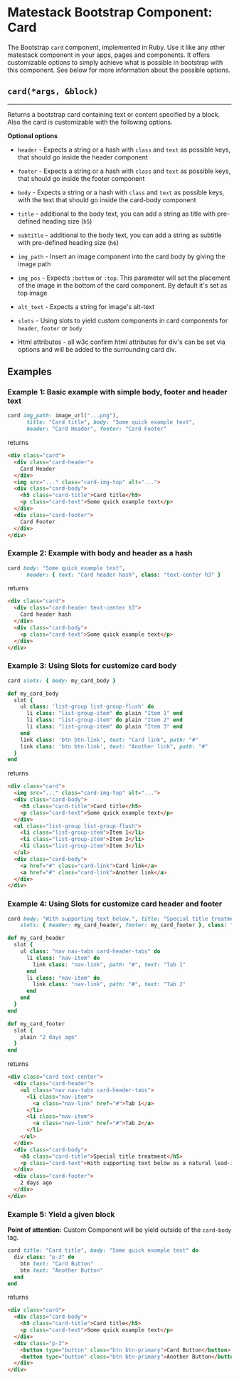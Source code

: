 # Matestack Bootstrap Component: Card

The Bootstrap `card` component, implemented in Ruby. Use it like any other matestack component in your apps, pages and components. It offers customizable options to simply achieve what is possible in bootstrap with this component. See below for more information about the possible options.

## `card(*args, &block)`
----

Returns a bootstrap card containing text or content specified by a block. Also the card is customizable with the following options. 

**Optional options**

* `header` - Expects a string or a hash with `class` and `text` as possible keys, that should go inside the header component

* `footer` - Expects a string or a hash with `class` and `text` as possible keys, that should go inside the footer component

* `body` - Expects a string or a hash with `class` and `text` as possible keys, with the text that should go inside the card-body component

* `title` - additional to the body text, you can add a string as title with pre-defined heading size (`h5`)

* `subtitle` - additional to the body text, you can add a string as subtitle with pre-defined heading size (`h6`)

* `img_path` - Insert an image component into the card body by giving the image path 

* `img_pos` - Expects `:bottom` or `:top`. This parameter will set the placement of the image in the bottom of the card component.
By default it's set as top image

* `alt_text` - Expects a string for image's alt-text

* `slots` - Using slots to yield custom components in card components for `header`, `footer` or `body`

* Html attributes - all w3c confirm html attributes for div's can be set via options and will be added to the surrounding card div.

## Examples

### Example 1: Basic example with simple body, footer and header text

```ruby
card img_path: image_url("...png"), 
      title: "Card title", body: "Some quick example text", 
      header: "Card Header", footer: "Card Footer"
```

returns

```html
<div class="card">
  <div class="card-header">
    Card Header
  </div>
  <img src="..." class="card-img-top" alt="...">
  <div class="card-body">
    <h5 class="card-title">Card title</h5>
    <p class="card-text">Some quick example text</p>
  </div>
  <div class="card-footer">
    Card Footer
  </div>
</div>
```

### Example 2: Example with body and header as a hash

```ruby
card body: "Some quick example text", 
      header: { text: "Card header hash", class: "text-center h3" }
```

returns

```html
<div class="card">
  <div class="card-header text-center h3">
    Card header hash
  </div>
  <div class="card-body">
    <p class="card-text">Some quick example text</p>
  </div>
</div>
```

### Example 3: Using Slots for customize card body

```ruby
card slots: { body: my_card_body }

def my_card_body
  slot {
    ul class: 'list-group list-group-flush' do
      li class: "list-group-item" do plain "Item 1" end
      li class: "list-group-item" do plain "Item 2" end
      li class: "list-group-item" do plain "Item 3" end
    end
    link class: 'btn btn-link', text: "Card link", path: "#"
    link class: 'btn btn-link', text: "Another link", path: "#"
  }
end
```

returns

```html
<div class="card">
  <img src="..." class="card-img-top" alt="...">
  <div class="card-body">
    <h5 class="card-title">Card title</h5>
    <p class="card-text">Some quick example text</p>
  </div>
  <ul class="list-group list-group-flush">
    <li class="list-group-item">Item 1</li>
    <li class="list-group-item">Item 2</li>
    <li class="list-group-item">Item 3</li>
  </ul>
  <div class="card-body">
    <a href="#" class="card-link">Card link</a>
    <a href="#" class="card-link">Another link</a>
  </div>
</div>
```

### Example 4: Using Slots for customize card header and footer

```ruby
card body: "With supporting text below.", title: "Special title treatment", 
    slots: { header: my_card_header, footer: my_card_footer }, class: "text-center"

def my_card_header
  slot {
    ul class: "nav nav-tabs card-header-tabs" do
      li class: "nav-item" do 
        link class: "nav-link", path: "#", text: "Tab 1"  
      end
      li class: "nav-item" do 
        link class: "nav-link", path: "#", text: "Tab 2"  
      end
    end
  }
end

def my_card_footer
  slot {
    plain "2 days ago"
  }
end
```

returns

```html
<div class="card text-center">
  <div class="card-header">
    <ul class="nav nav-tabs card-header-tabs">
      <li class="nav-item">
        <a class="nav-link" href="#">Tab 1</a>
      </li>
      <li class="nav-item">
        <a class="nav-link" href="#">Tab 2</a>
      </li>
    </ul>
  </div>
  <div class="card-body">
    <h5 class="card-title">Special title treatment</h5>
    <p class="card-text">With supporting text below as a natural lead-in to additional content.</p>
  </div>
  <div class="card-footer">
    2 days ago
  </div>
</div>
```

### Example 5: Yield a given block
**Point of attention:** Custom Component will be yield outside of the `card-body` tag. 

```ruby
card title: "Card title", body: "Some quick example text" do
  div class: "p-3" do
    btn text: "Card Button"
    btn text: "Another Button"
  end
end
```

returns

```html
<div class="card">
  <div class="card-body">
    <h5 class="card-title">Card title</h5>
    <p class="card-text">Some quick example text</p>
  </div>
  <div class="p-3">
    <button type="button" class="btn btn-primary">Card Button</button>
    <button type="button" class="btn btn-primary">Another Button</button>
  </div>
</div>
```